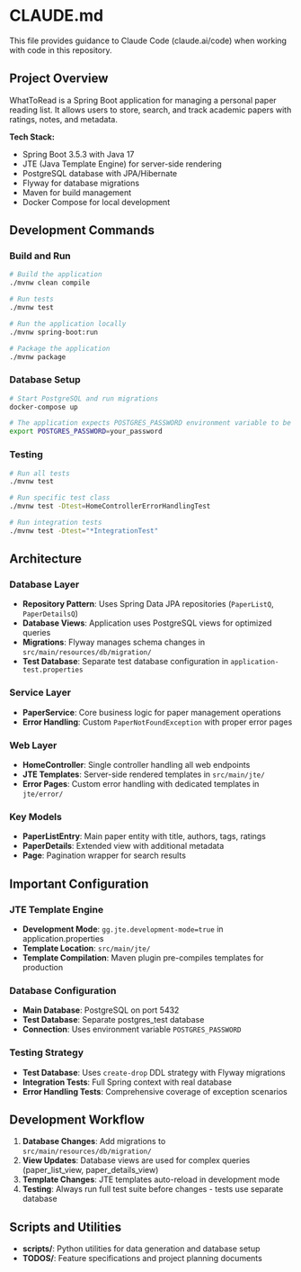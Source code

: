 # CLAUDE.md

This file provides guidance to Claude Code (claude.ai/code) when working with code in this repository.

## Project Overview

WhatToRead is a Spring Boot application for managing a personal paper reading list. It allows users to store, search, and track academic papers with ratings, notes, and metadata.

**Tech Stack:**
- Spring Boot 3.5.3 with Java 17
- JTE (Java Template Engine) for server-side rendering
- PostgreSQL database with JPA/Hibernate
- Flyway for database migrations
- Maven for build management
- Docker Compose for local development

## Development Commands

### Build and Run
```bash
# Build the application
./mvnw clean compile

# Run tests
./mvnw test

# Run the application locally
./mvnw spring-boot:run

# Package the application
./mvnw package
```

### Database Setup
```bash
# Start PostgreSQL and run migrations
docker-compose up

# The application expects POSTGRES_PASSWORD environment variable to be set
export POSTGRES_PASSWORD=your_password
```

### Testing
```bash
# Run all tests
./mvnw test

# Run specific test class
./mvnw test -Dtest=HomeControllerErrorHandlingTest

# Run integration tests
./mvnw test -Dtest="*IntegrationTest"
```

## Architecture

### Database Layer
- **Repository Pattern**: Uses Spring Data JPA repositories (`PaperListQ`, `PaperDetailsQ`)
- **Database Views**: Application uses PostgreSQL views for optimized queries
- **Migrations**: Flyway manages schema changes in `src/main/resources/db/migration/`
- **Test Database**: Separate test database configuration in `application-test.properties`

### Service Layer
- **PaperService**: Core business logic for paper management operations
- **Error Handling**: Custom `PaperNotFoundException` with proper error pages

### Web Layer
- **HomeController**: Single controller handling all web endpoints
- **JTE Templates**: Server-side rendered templates in `src/main/jte/`
- **Error Pages**: Custom error handling with dedicated templates in `jte/error/`

### Key Models
- **PaperListEntry**: Main paper entity with title, authors, tags, ratings
- **PaperDetails**: Extended view with additional metadata
- **Page**: Pagination wrapper for search results

## Important Configuration

### JTE Template Engine
- **Development Mode**: `gg.jte.development-mode=true` in application.properties
- **Template Location**: `src/main/jte/`
- **Template Compilation**: Maven plugin pre-compiles templates for production

### Database Configuration
- **Main Database**: PostgreSQL on port 5432
- **Test Database**: Separate postgres_test database
- **Connection**: Uses environment variable `POSTGRES_PASSWORD`

### Testing Strategy
- **Test Database**: Uses `create-drop` DDL strategy with Flyway migrations
- **Integration Tests**: Full Spring context with real database
- **Error Handling Tests**: Comprehensive coverage of exception scenarios

## Development Workflow

1. **Database Changes**: Add migrations to `src/main/resources/db/migration/`
2. **View Updates**: Database views are used for complex queries (paper_list_view, paper_details_view)
3. **Template Changes**: JTE templates auto-reload in development mode
4. **Testing**: Always run full test suite before changes - tests use separate database

## Scripts and Utilities

- **scripts/**: Python utilities for data generation and database setup
- **TODOS/**: Feature specifications and project planning documents